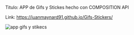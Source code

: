 Titulo: APP de Gifs y Stickes hecho con COMPOSITION API

Link: https://juanmaynard91.github.io/Gifs-Stickers/

![app gifs y stikecs](https://user-images.githubusercontent.com/74424452/153950621-00265ac2-0c72-4df0-be94-b3370c8be293.png)
